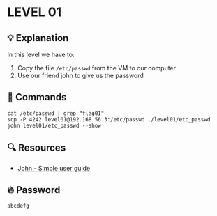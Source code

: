 # LEVEL 01

## 💡 Explanation

In this level we have to:
1. Copy the file `/etc/passwd` from the VM to our computer
2. Use our friend john to give us the password

## 👾 Commands

```
cat /etc/passwd | grep "flag01"
scp -P 4242 level01@192.168.56.3:/etc/passwd ./level01/etc_passwd
john level01/etc_passwd --show
```

## 🔍 Resources

- [John - Simple user guide](https://linuxcommandlibrary.com/man/john)

## 🔥 Password
`abcdefg`
